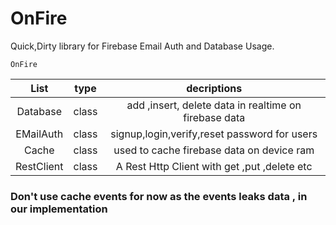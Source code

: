 # OnFire
 Quick,Dirty library for Firebase Email Auth and Database Usage.
```
OnFire 
```
| List             |      type    |   decriptions |
| :--------:           |     :-:      | :-:         |  
| Database    | class  | add ,insert, delete data in realtime on firebase data  |
| EMailAuth    | class  | signup,login,verify,reset password for users     |
| Cache             |      class    |  used to cache firebase data on device ram     |
| RestClient        |   class | A Rest Http Client with get ,put ,delete etc                         |

### Don't use cache events for now as the events leaks data , in our implementation 
